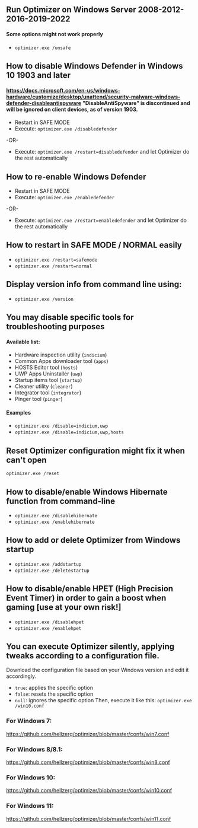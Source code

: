 ## Run Optimizer on Windows Server 2008-2012-2016-2019-2022 ##
#### Some options might not work properly ####
- ```optimizer.exe /unsafe```

## How to disable Windows Defender in Windows 10 1903 and later ##
#### https://docs.microsoft.com/en-us/windows-hardware/customize/desktop/unattend/security-malware-windows-defender-disableantispyware "DisableAntiSpyware" is discontinued and will be ignored on client devices, as of version 1903. ####

- Restart in SAFE MODE
- Execute: ```optimizer.exe /disabledefender```

-OR-

- Execute: ```optimizer.exe /restart=disabledefender``` and let Optimizer do the rest automatically

## How to re-enable Windows Defender ##

- Restart in SAFE MODE
- Execute: ```optimizer.exe /enabledefender```

-OR-

- Execute: ```optimizer.exe /restart=enabledefender``` and let Optimizer do the rest automatically

## How to restart in SAFE MODE / NORMAL easily ##

- ```optimizer.exe /restart=safemode```
- ```optimizer.exe /restart=normal```

## Display version info from command line using:

- ```optimizer.exe /version```

## You may disable specific tools for troubleshooting purposes ##
#### Available list: ####

* Hardware inspection utility (```indicium```)
* Common Apps downloader tool (```apps```)
* HOSTS Editor tool (```hosts```)
* UWP Apps Uninstaller (```uwp```)
* Startup items tool (```startup```)
* Cleaner utility (```cleaner```)
* Integrator tool (```integrator```)
* Pinger tool (```pinger```)

#### Examples ####

- ```optimizer.exe /disable=indicium,uwp```
- ```optimizer.exe /disable=indicium,uwp,hosts```

## Reset Optimizer configuration might fix it when can't open ##
```optimizer.exe /reset```
## How to disable/enable Windows Hibernate function from command-line ##
- ```optimizer.exe /disablehibernate```
- ```optimizer.exe /enablehibernate```
## How to add or delete Optimizer from Windows startup ##
- ```optimizer.exe /addstartup```
- ```optimizer.exe /deletestartup```
## How to disable/enable HPET (High Precision Event Timer) in order to gain a boost when gaming [use at your own risk!] ##
- ```optimizer.exe /disablehpet```
- ```optimizer.exe /enablehpet```
## You can execute Optimizer silently, applying tweaks according to a configuration file. ##
Download the configuration file based on your Windows version and edit it accordingly.
* ```true```: applies the specific option
* ```false```: resets the specific option
* ```null```: ignores the specific option
Then, execute it like this: ```optimizer.exe /win10.conf```
### For Windows 7: ###
https://github.com/hellzerg/optimizer/blob/master/confs/win7.conf
### For Windows 8/8.1: ###
https://github.com/hellzerg/optimizer/blob/master/confs/win8.conf
### For Windows 10: ###
https://github.com/hellzerg/optimizer/blob/master/confs/win10.conf
### For Windows 11: ###
https://github.com/hellzerg/optimizer/blob/master/confs/win11.conf
